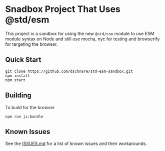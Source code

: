 # Snadbox Project That Uses @std/esm

This project is a sandbox for using the new `@std/esm` module to use ESM module
syntax on Node and still use mocha, nyc for testing and browserify for targeting
the browser.

## Quick Start

    git clone https://github.com/dschnare/std-esm-sandbox.git
    npm install
    npm start

## Building

To build for the browser

    npm run js:bundle

## Known Issues

See the [ISSUES.md](./ISSUES.md) for a list of known issues and their
workarounds.
